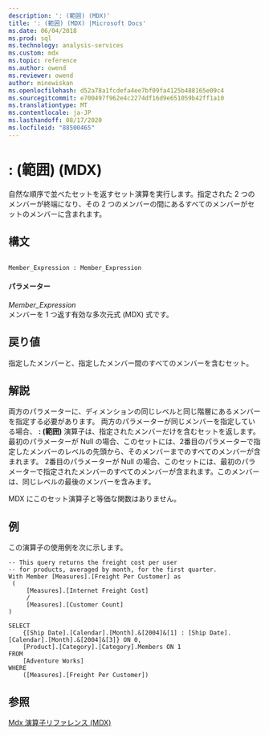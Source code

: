 ```yaml
---
description: ': (範囲) (MDX)'
title: ': (範囲) (MDX) |Microsoft Docs'
ms.date: 06/04/2018
ms.prod: sql
ms.technology: analysis-services
ms.custom: mdx
ms.topic: reference
ms.author: owend
ms.reviewer: owend
author: minewiskan
ms.openlocfilehash: d52a78a1fcdefa4ee7bf09fa4125b488165e09c4
ms.sourcegitcommit: e700497f962e4c2274df16d9e651059b42ff1a10
ms.translationtype: MT
ms.contentlocale: ja-JP
ms.lasthandoff: 08/17/2020
ms.locfileid: "88500465"
---
```

# <a name="-range-mdx"></a>: (範囲) (MDX)


  自然な順序で並べたセットを返すセット演算を実行します。指定された 2 つのメンバーが終端になり、その 2 つのメンバーの間にあるすべてのメンバーがセットのメンバーに含まれます。  
  
## <a name="syntax"></a>構文  
  
```  
  
Member_Expression : Member_Expression      
```  
  
#### <a name="parameters"></a>パラメーター  
 *Member_Expression*  
 メンバーを 1 つ返す有効な多次元式 (MDX) 式です。  
  
## <a name="return-value"></a>戻り値  
 指定したメンバーと、指定したメンバー間のすべてのメンバーを含むセット。  
  
## <a name="remarks"></a>解説  
 両方のパラメーターに、ディメンションの同じレベルと同じ階層にあるメンバーを指定する必要があります。 両方のパラメーターが同じメンバーを指定している場合、 **: (範囲)** 演算子は、指定されたメンバーだけを含むセットを返します。 最初のパラメーターが Null の場合、このセットには、2番目のパラメーターで指定したメンバーのレベルの先頭から、そのメンバーまでのすべてのメンバーが含まれます。 2番目のパラメーターが Null の場合、このセットには、最初のパラメーターで指定されたメンバーのすべてのメンバーが含まれます。このメンバーは、同じレベルの最後のメンバーを含みます。  
  
 MDX にこのセット演算子と等価な関数はありません。  
  
## <a name="examples"></a>例  
 この演算子の使用例を次に示します。  
  
```  
-- This query returns the freight cost per user  
-- for products, averaged by month, for the first quarter.  
With Member [Measures].[Freight Per Customer] as  
 (  
     [Measures].[Internet Freight Cost]  
     /   
     [Measures].[Customer Count]  
)  
  
SELECT   
    {[Ship Date].[Calendar].[Month].&[2004]&[1] : [Ship Date].[Calendar].[Month].&[2004]&[3]} ON 0,  
    [Product].[Category].[Category].Members ON 1  
FROM  
    [Adventure Works]  
WHERE  
    ([Measures].[Freight Per Customer])  
```  
  
## <a name="see-also"></a>参照  
 [Mdx 演算子リファレンス &#40;MDX&#41;](../mdx/mdx-operator-reference-mdx.md)  
  
  
